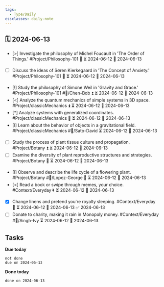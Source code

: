 ```yaml
---
tags:
  - Type/Daily
cssclasses: daily-note
---
```


## 🗓️ 2024-06-13

- [>] Investigate the philosophy of Michel Foucault in 'The Order of Things.' #Project/Philosophy-101 🔺 ⏳ 2024-06-12 📅 2024-06-13
- [ ] Discuss the ideas of Søren Kierkegaard in 'The Concept of Anxiety.' #Project/Philosophy-101 🔼 ⏳ 2024-06-12 📅 2024-06-13
- [!] Study the philosophy of Simone Weil in 'Gravity and Grace.' #Project/Philosophy-101 #👤/Chen-Bob ⏫ ⏳ 2024-06-12 📅 2024-06-13
- [<] Analyze the quantum mechanics of simple systems in 3D space. #Project/classicMechanics ⏫ ⏳ 2024-06-12 📅 2024-06-13
- [*] Analyze systems with generalized coordinates. #Project/classicMechanics 🔼 ⏳ 2024-06-12 📅 2024-06-13
- [I] Learn about the behavior of objects in a gravitational field. #Project/classicMechanics #👤/Sato-David ⏳ 2024-06-12 📅 2024-06-13
- [ ] Study the process of plant tissue culture and propagation. #Project/Botany ⏫ ⏳ 2024-06-12 📅 2024-06-13
- [ ] Examine the diversity of plant reproductive structures and strategies. #Project/Botany 🔼 ⏳ 2024-06-12 📅 2024-06-13
- [I] Observe and describe the life cycle of a flowering plant. #Project/Botany #👤/Lopez-George 🔽 ⏳ 2024-06-12 📅 2024-06-13
- [<] Read a book or swipe through memes, your choice. #Context/Everyday ⏬ ⏳ 2024-06-12 📅 2024-06-13
- [x] Change linens and pretend you're royalty sleeping. #Context/Everyday 🔽 ⏳ 2024-06-12 📅 2024-06-13 ✅ 2024-06-13
- [ ] Donate to charity, making it rain in Monopoly money. #Context/Everyday #👤/Singh-Ivy ⏳ 2024-06-12 📅 2024-06-13

## Tasks

**Due today**

```tasks
not done
due on 2024-06-13
```

**Done today**

```tasks
done on 2024-06-13
```
            